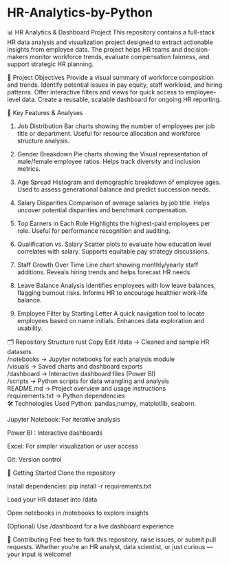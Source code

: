# HR-Analytics-by-Python
📊 HR Analytics & Dashboard Project
This repository contains a full-stack HR data analysis and visualization project designed to extract actionable insights from employee data. 
The project helps HR teams and decision-makers monitor workforce trends, evaluate compensation fairness, and support strategic HR planning.

🎯 Project Objectives
Provide a visual summary of workforce composition and trends.
Identify potential issues in pay equity, staff workload, and hiring patterns.
Offer interactive filters and views for quick access to employee-level data.
Create a reusable, scalable dashboard for ongoing HR reporting.

🔎 Key Features & Analyses
1. Job Distribution
Bar charts showing the number of employees per job title or department.
Useful for resource allocation and workforce structure analysis.

2. Gender Breakdown
Pie charts showing the Visual representation of male/female employee ratios.
Helps track diversity and inclusion metrics.

3. Age Spread
Histogram and demographic breakdown of employee ages.
Used to assess generational balance and predict succession needs.

4. Salary Disparities
Comparison of average salaries by job title.
Helps uncover potential disparities and benchmark compensation.

5. Top Earners in Each Role
Highlights the highest-paid employees per role.
Useful for performance recognition and auditing.

6. Qualification vs. Salary
Scatter plots to evaluate how education level correlates with salary.
Supports equitable pay strategy discussions.

7. Staff Growth Over Time
Line chart showing monthly/yearly staff additions.
Reveals hiring trends and helps forecast HR needs.

8. Leave Balance Analysis
Identifies employees with low leave balances, flagging burnout risks.
Informs HR to encourage healthier work-life balance.

9. Employee Filter by Starting Letter
A quick navigation tool to locate employees based on name initials.
Enhances data exploration and usability.


🗂 Repository Structure
rust
Copy
Edit
/data               -> Cleaned and sample HR datasets  
/notebooks          -> Jupyter notebooks for each analysis module  
/visuals            -> Saved charts and dashboard exports  
/dashboard          -> Interactive dashboard files (Power BI)  
/scripts            -> Python scripts for data wrangling and analysis  
README.md           -> Project overview and usage instructions  
requirements.txt    -> Python dependencies  
🛠 Technologies Used
Python: pandas,numpy, matplotlib, seaborn.

Jupyter Notebook: For iterative analysis

Power BI : Interactive dashboards

Excel: For simpler visualization or user access

Git: Version control

📌 Getting Started
Clone the repository

Install dependencies: pip install -r requirements.txt

Load your HR dataset into /data

Open notebooks in /notebooks to explore insights

(Optional) Use /dashboard for a live dashboard experience

🤝 Contributing
Feel free to fork this repository, raise issues, or submit pull requests. 
Whether you're an HR analyst, data scientist, or just curious — your input is welcome!
